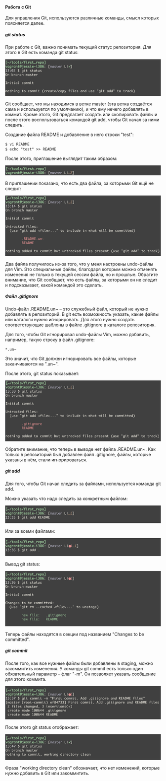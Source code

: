 #### Работа с Git

Для управления Git, используются различные команды, смысл которых поясняется далее.

##### git status

При работе с Git, важно понимать текущий статус репозитория. Для этого в Git есть команда git status:

![alt](https://raw.githubusercontent.com/natenka/PyNEng/master/images/git/git_status_0.png)

Git сообщает, что мы находимся в ветке master (эта ветка создаётся сама и используется по умолчанию), и что ему нечего добавлять в коммит. Кроме этого, Git предлагает создать или скопировать файлы и после этого воспользоваться командой git add, чтобы Git начал за ними следить.

Создание файла README и добавление в него строки "test":

```shellsession
$ vi README
$ echo "test" >> README
```

После этого, приглашение выглядит таким образом:

![alt](https://raw.githubusercontent.com/natenka/PyNEng/master/images/git/bash_prompt.png)

В приглашении показано, что есть два файла, за которыми Git ещё не следит:

![alt](https://raw.githubusercontent.com/natenka/PyNEng/master/images/git/git_status_1.png)

Два файла получилось из-за того, что у меня настроены undo-файлы для Vim. Это специальные файлы, благодаря которым можно отменять изменения не только в текущей сессии файла, но и прошлые. Обратите внимание, что Git сообщает, что есть файлы, за которыми он не следит и подсказывает, какой командой это сделать.

##### Файл .gitignore

Undo-файл .README.un~ – это служебный файл, который не нужно добавлять в репозиторий. В git есть возможность указать, какие файлы или каталоги нужно игнорировать. Для этого нужно создать соответствующие шаблоны в файле .gitignore в каталоге репозитория.

Для того, чтобы Git игнорировал undo-файлы Vim, можно добавить, например, такую строку в файл .gitignore:

```shellsession
*.un~
```

Это значит, что Git должен игнорировать все файлы, которые заканчиваются на ".un~".

После этого, git status показывает:

![alt](https://raw.githubusercontent.com/natenka/PyNEng/master/images/git/git_status_2.png)

Обратите внимание, что теперь в выводе нет файла .README.un~. Как только в репозиторий был добавлен файл .gitignore, файлы, которые указаны в нём, стали игнорироваться.

##### git add

Для того, чтобы Git начал следить за файлами, используется команда git add.

Можно указать что надо следить за конкретным файлом:

![alt](https://raw.githubusercontent.com/natenka/PyNEng/master/images/git/git_add_readme.png)

Или за всеми файлами:

![alt](https://raw.githubusercontent.com/natenka/PyNEng/master/images/git/git_add_all.png)

Вывод git status:

![alt](https://raw.githubusercontent.com/natenka/PyNEng/master/images/git/git_status_3.png)

Теперь файлы находятся в секции под названием "Changes to be committed".

##### git commit

После того, как все нужные файлы были добавлены в staging, можно закоммитить изменения. У команды git commit есть только один обязательный параметр – флаг "-m". Он позволяет указать сообщение для этого коммита.

![alt](https://raw.githubusercontent.com/natenka/PyNEng/master/images/git/git_commit_1.png)

После этого git status отображает:

![alt](https://raw.githubusercontent.com/natenka/PyNEng/master/images/git/git_status_4.png)

Фраза "working directory clean" обозначает, что нет изменений, которые нужно добавить в Git или закоммитить.

